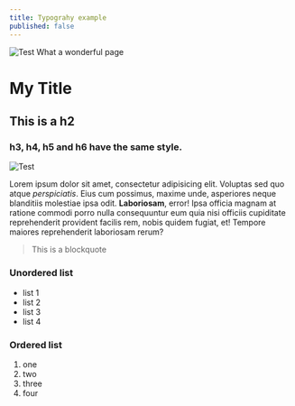 ```yaml
---
title: Typograhy example
published: false
---
```

![Test](/blog/img/img-test.png "Test")
What a wonderful page

# My Title

## This is a h2

### h3, h4, h5 and h6 have the same style.
![Test](/emerald/img/img-test.png "Test")

Lorem ipsum dolor sit amet, consectetur adipisicing elit. Voluptas sed quo atque *perspiciatis*. Eius cum possimus, maxime unde, asperiores neque blanditiis molestiae ipsa odit. **Laboriosam**, error! Ipsa officia magnam at ratione commodi porro nulla consequuntur eum quia nisi officiis cupiditate reprehenderit provident facilis rem, nobis quidem fugiat, et! Tempore maiores reprehenderit laboriosam rerum? 

> This is a blockquote

### Unordered list
- list 1
- list 2
- list 3
- list 4

### Ordered list
1. one
2. two
3. three
4. four
